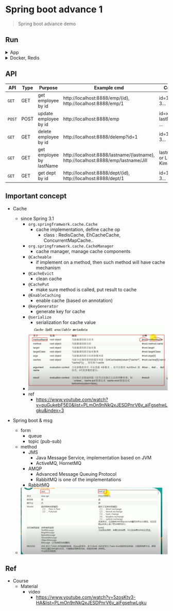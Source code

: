 # Spring boot advance 1
> Spring boot advance demo


## Run

<details>
<summary>App</summary>

```bash
#---------------------------
# Run app
#---------------------------

# build
mvn package

# run
java -jar <built_jar>


#---------------------------
# Run Mysql
#---------------------------
brew services start mysql
mysql -u root
```

</details>


<details>
<summary>Docker, Redis</summary>

```bash
#---------------------------
# Run Redis
#---------------------------

# Install Redis (Docker)
# https://hub.docker.com/_/redis
# https://www.youtube.com/watch?v=c3lLy3KCjYk&list=PLmOn9nNkQxJESDPnrV6v_aiFgsehwLgku&index=10
docker pull redis

# check pull images
docker images

# run Redis (Docker)
# -d : run in background
# -p : expose docker internal 6379 port to local machine's 6379 port 
# --name : name docker instance
# name of iamge we want to run
docker run -d -p 6379:6379 --name myredis redis

docker ps -a

redis-cli

# remove/stop container
docker stop <container_id>
docker rm  <container_id>

# basic command
# https://redis.io/commands/

# 1) String
# append to key (msg)
append msg hello
append msg world

# get by key
get msg

# 2) List
# push into list
LPUSH mylist 1 2 3

# pop element from list (from left, right)
LPOP mylist
RPOP mylist

# 3) Set
SADD myset tim jack

SMEMBERS myset

# 4) check is elment in a key
SISMEMBER myset lynn
SISMEMBER myset tim
```
</details>

## API

| API | Type | Purpose | Example cmd | Comment|
| ----- | -------- | ---- | ----- | ---- |
| `GET` | GET | get employee by id | http://localhost:8888/emp/{id}, http://localhost:8888/emp/1|id=1 or 2 or 3...|
| `POST` | POST | update employee by id | http://localhost:8888/emp |id=xxx, lastName=yyy ...|
| `GET` | GET | delete employee by id | http://localhost:8888/delemp?id=1 |id=1 or 2 or 3...|
| `GET` | GET | get employee by lastName | http://localhost:8888/lastname/{lastname}, http://localhost:8888/emp/lastname/Jill |lastname=Bob or Lily or Kim...|
| `GET` | GET | get dept by id | http://localhost:8888/dept/{id}, http://localhost:8888/dept/1|id=1 or 2 or 3...|

## Important concept

- Cache
	- since Spring 3.1
		- `org.springframwork.cache.Cache`
			- cache implementation, define cache op
				- class : RedisCache, EhCacheCache, ConcurrentMapCache..
		- `org.springframwork.cache.CacheManager`
			- cache manager, manage cache components
		- `@Cacheable`
			- if implement on a method, then such method will have cache mechanism
		- `@CacheEvict`
			- clean cache
		- `@CachePut`
			- make sure method is called, put result to cache
		- `@EnableCaching`
			- enable cache (based on annotation)
		- `@keyGenerator`
			- generate key for cache
		- `@serialize`
			- serialization for cache value
		- <img src ="https://github.com/yennanliu/SpringPlayground/blob/main/springBootAdvance1/doc/pic/cache1.png">
		- ref
			- https://www.youtube.com/watch?v=puGukebF5E0&list=PLmOn9nNkQxJESDPnrV6v_aiFgsehwLgku&index=3

- Spring boot & msg
	- form
		- queue
		- topic (pub-sub)
	- method
		- JMS
			- Java Message Service, implementation based on JVM
			- ActiveMQ, HornetMQ
		- AMQP
			- Advanced Message Queuing Protocol
			- RabbitMQ is one of the implementations
		- RabbitMQ
	- <img src ="https://github.com/yennanliu/SpringPlayground/blob/main/springBootAdvance1/doc/pic/jms_amqp.png">

## Ref
- Course
	- Material
		- video
			- https://www.youtube.com/watch?v=5zosKtv3-HA&list=PLmOn9nNkQxJESDPnrV6v_aiFgsehwLgku
